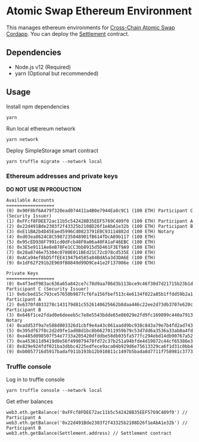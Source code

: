 # Atomic Swap Ethereum Environment
This manages ethereum environments for [Cross-Chain Atomic Swap Cordapp](../cross-chain-atomic-swap-cordapp).
You can deploy the [Settlement](contracts/Settlement.sol) contract.

## Dependencies
- Node.js v12 (Required)
- yarn (Optional but recommended)

## Usage
Install npm dependencies
```
yarn
```

Run local ethereum network
```
yarn network
```

Deploy SimpleStorage smart contract
```
yarn truffle migrate --network local
```

### Ethereum addresses and private keys
**DO NOT USE IN PRODUCTION**

```
Available Accounts
==================
(0) 0x90F8bf6A479f320ead074411a4B0e7944Ea8c9C1 (100 ETH) Participant C (Security Issuer)
(1) 0xFFcf8FDEE72ac11b5c542428B35EEF5769C409f0 (100 ETH) Participant A
(2) 0x22d491Bde2303f2f43325b2108D26f1eAbA1e32b (100 ETH) Participant B
(3) 0xE11BA2b4D45Eaed5996Cd0823791E0C93114882d (100 ETH) Notary
(4) 0xd03ea8624C8C5987235048901fB614fDcA89b117 (100 ETH)
(5) 0x95cED938F7991cd0dFcb48F0a06a40FA1aF46EBC (100 ETH)
(6) 0x3E5e9111Ae8eB78Fe1CC3bb8915d5D461F3Ef9A9 (100 ETH)
(7) 0x28a8746e75304c0780E011BEd21C72cD78cd535E (100 ETH)
(8) 0xACa94ef8bD5ffEE41947b4585a84BdA5a3d3DA6E (100 ETH)
(9) 0x1dF62f291b2E969fB0849d99D9Ce41e2F137006e (100 ETH)

Private Keys
==================
(0) 0x4f3edf983ac636a65a842ce7c78d9aa706d3b113bce9c46f30d7d21715b23b1d Participant C (Security Issuer)
(1) 0x6cbed15c793ce57650b9877cf6fa156fbef513c4e6134f022a85b1ffdd59b2a1 Participant A
(2) 0x6370fd033278c143179d81c5526140625662b8daa446c22ee2d73db3707e620c Participant B
(3) 0x646f1ce2fdad0e6deeeb5c7e8e5543bdde65e86029e2fd9fc169899c440a7913 Notary
(4) 0xadd53f9a7e588d003326d1cbf9e4a43c061aadd9bc938c843a79e7b4fd2ad743
(5) 0x395df67f0c2d2d9fe1ad08d1bc8b6627011959b79c53d7dd6a3536a33ab8a4fd
(6) 0xe485d098507f54e7733a205420dfddbe58db035fa577fc294ebd14db90767a52
(7) 0xa453611d9419d0e56f499079478fd72c37b251a94bfde4d19872c44cf65386e3
(8) 0x829e924fdf021ba3dbbc4225edfece9aca04b929d6e75613329ca6f1d31c0bb4
(9) 0xb0057716d5917badaf911b193b12b910811c1497b5bada8d7711f758981c3773
```

### Truffle console
Log in to truffle console
```
yarn truffle console --network local
```

Get ether balances
```
web3.eth.getBalance('0xFFcf8FDEE72ac11b5c542428B35EEF5769C409f0') // Participant A
web3.eth.getBalance('0x22d491Bde2303f2f43325b2108D26f1eAbA1e32b') // Participant B
web3.eth.getBalance(Settlement.address) // Settlement contract
```
